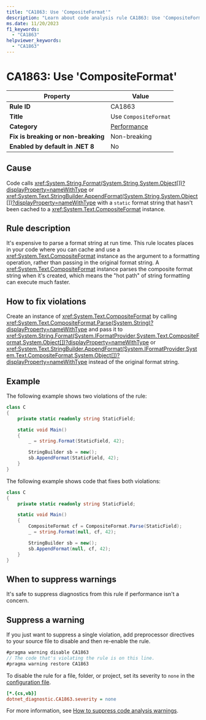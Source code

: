 ```yaml
---
title: "CA1863: Use 'CompositeFormat'"
description: "Learn about code analysis rule CA1863: Use 'CompositeFormat'"
ms.date: 11/20/2023
f1_keywords:
  - "CA1863"
helpviewer_keywords:
  - "CA1863"
---
```


# CA1863: Use 'CompositeFormat'

| Property                            | Value                                  |
|-------------------------------------|----------------------------------------|
| **Rule ID**                         | CA1863                                 |
| **Title**                           | Use `CompositeFormat`                  |
| **Category**                        | [Performance](performance-warnings.md) |
| **Fix is breaking or non-breaking** | Non-breaking                           |
| **Enabled by default in .NET 8**    | No                                     |

## Cause

Code calls <xref:System.String.Format(System.String,System.Object[])?displayProperty=nameWithType> or <xref:System.Text.StringBuilder.AppendFormat(System.String,System.Object[])?displayProperty=nameWithType> with a `static` format string that hasn't been cached to a <xref:System.Text.CompositeFormat> instance.

## Rule description

It's expensive to parse a format string at run time. This rule locates places in your code where you can cache and use a <xref:System.Text.CompositeFormat> instance as the argument to a formatting operation, rather than passing in the original format string. A <xref:System.Text.CompositeFormat> instance parses the composite format string when it's created, which means the "hot path" of string formatting can execute much faster.

## How to fix violations

Create an instance of <xref:System.Text.CompositeFormat> by calling <xref:System.Text.CompositeFormat.Parse(System.String)?displayProperty=nameWithType> and pass it to <xref:System.String.Format(System.IFormatProvider,System.Text.CompositeFormat,System.Object[])?displayProperty=nameWithType> or <xref:System.Text.StringBuilder.AppendFormat(System.IFormatProvider,System.Text.CompositeFormat,System.Object[])?displayProperty=nameWithType> instead of the original format string.

## Example

The following example shows two violations of the rule:

```csharp
class C
{
    private static readonly string StaticField;

    static void Main()
    {
        _ = string.Format(StaticField, 42);

        StringBuilder sb = new();
        sb.AppendFormat(StaticField, 42);
    }
}
```

The following example shows code that fixes both violations:

```csharp
class C
{
    private static readonly string StaticField;

    static void Main()
    {
        CompositeFormat cf = CompositeFormat.Parse(StaticField);
        _ = string.Format(null, cf, 42);

        StringBuilder sb = new();
        sb.AppendFormat(null, cf, 42);
    }
}
```

## When to suppress warnings

It's safe to suppress diagnostics from this rule if performance isn't a concern.

## Suppress a warning

If you just want to suppress a single violation, add preprocessor directives to your source file to disable and then re-enable the rule.

```csharp
#pragma warning disable CA1863
// The code that's violating the rule is on this line.
#pragma warning restore CA1863
```

To disable the rule for a file, folder, or project, set its severity to `none` in the [configuration file](../configuration-files.md).

```ini
[*.{cs,vb}]
dotnet_diagnostic.CA1863.severity = none
```

For more information, see [How to suppress code analysis warnings](../suppress-warnings.md).
